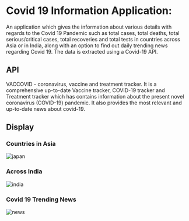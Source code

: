 # Covid 19 Information Application:
An application which gives the information about various details with regards to the Covid 19 Pandemic such as total cases, total deaths, total serious/critical cases, total recoveries and total tests in countries across Asia or in India, along with an option to find out daily trending news regarding Covid 19. The data is extracted using a Covid-19 API. 

## API
VACCOVID - coronavirus, vaccine and treatment tracker.
It is a comprehensive up-to-date Vaccine tracker, COVID-19 tracker and Treatment tracker which has contains information about the present novel coronavirus (COVID-19) pandemic. It also provides the most relevant and up-to-date news about covid-19.

## Display

### Countries in Asia
![japan](https://user-images.githubusercontent.com/73905298/128553860-8c2b8d61-a27c-4775-853b-9d95349f6242.jpg)

### Across India
![india](https://user-images.githubusercontent.com/73905298/128553928-9a13b4e4-03d2-43e3-aca6-c347b8305303.jpg)

### Covid 19 Trending News
![news](https://user-images.githubusercontent.com/73905298/128554003-62dbadcf-aa3c-4347-9579-e43774c13496.jpg)


